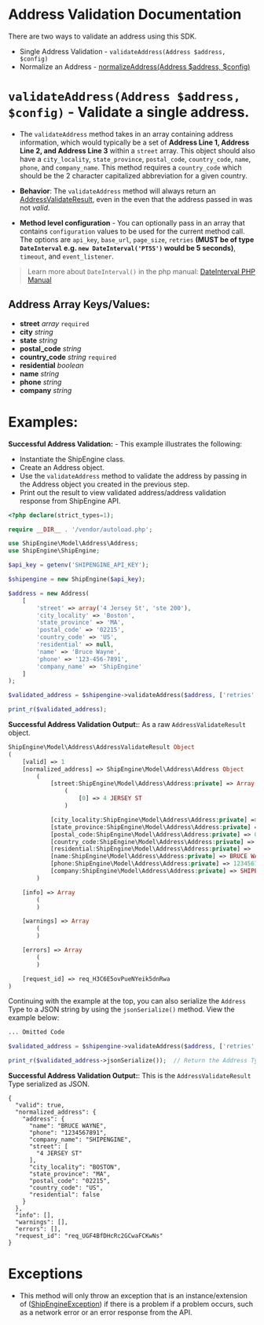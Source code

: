 Address Validation Documentation
================================

There are two ways to validate an address using this SDK.

- Single Address Validation - `validateAddress(Address $address, $config)`
- Normalize an Address - [normalizeAddress(Address $address, $config)](./docs/normalizeAddressExample.md)

`validateAddress(Address $address, $config)` - Validate a single address.
=========================================================================

- The `validateAddress` method takes in an array containing address information, which would typically be a set of
  **Address Line 1, Address Line 2, and Address Line 3** within a `street` array. This object should also have a
  `city_locality`, `state_province`, `postal_code`, `country_code`, `name`, `phone`, and `company_name`. This method
  requires a `country_code` which should be the 2 character capitalized abbreviation for a given country.

- **Behavior**: The `validateAddress` method will always return
  an [AddressValidateResult](../src/Model/Address/AddressValidateResult.php), even in the even that the address passed
  in was not *valid*.

- **Method level configuration** - You can optionally pass in an array that contains `configuration` values to be used
  for the current method call. The options are `api_key`, `base_url`, `page_size`,
  `retries` **(MUST be of type `DateInterval` e.g. `new DateInterval('PT5S')` would be 5 seconds)**,
  `timeout`, and `event_listener`.

> Learn more about `DateInterval()` in the php manual:
> [DateInterval PHP Manual](https://www.php.net/manual/en/class.dateinterval.php "DateInterval Documentation")

Address Array Keys/Values:
--------------------------

- **street** *array* `required`
- **city** *string*
- **state** *string*
- **postal_code** *string*
- **country_code** *string* `required`
- **residential** *boolean*
- **name** *string*
- **phone** *string*
- **company** *string*

Examples:
=========

**Successful Address Validation:** - This example illustrates the following:
  - Instantiate the ShipEngine class.
  - Create an Address object.
  - Use the `validateAddress` method to validate the address by passing in the Address object you created in the previous step.
  - Print out the result to view validated address/address validation response from ShipEngine API.

```php
<?php declare(strict_types=1);

require __DIR__ . '/vendor/autoload.php';

use ShipEngine\Model\Address\Address;
use ShipEngine\ShipEngine;

$api_key = getenv('SHIPENGINE_API_KEY');

$shipengine = new ShipEngine($api_key);

$address = new Address(
    [
        'street' => array('4 Jersey St', 'ste 200'),
        'city_locality' => 'Boston',
        'state_province' => 'MA',
        'postal_code' => '02215',
        'country_code' => 'US',
        'residential' => null,
        'name' => 'Bruce Wayne',
        'phone' => '123-456-7891',
        'company_name' => 'ShipEngine'
    ]
);

$validated_address = $shipengine->validateAddress($address, ['retries' => 2]);

print_r($validated_address);
```

**Successful Address Validation Output:**: As a raw `AddressValidateResult` object.

```php
ShipEngine\Model\Address\AddressValidateResult Object
(
    [valid] => 1
    [normalized_address] => ShipEngine\Model\Address\Address Object
        (
            [street:ShipEngine\Model\Address\Address:private] => Array
                (
                    [0] => 4 JERSEY ST
                )

            [city_locality:ShipEngine\Model\Address\Address:private] => BOSTON
            [state_province:ShipEngine\Model\Address\Address:private] => MA
            [postal_code:ShipEngine\Model\Address\Address:private] => 02215
            [country_code:ShipEngine\Model\Address\Address:private] => US
            [residential:ShipEngine\Model\Address\Address:private] =>
            [name:ShipEngine\Model\Address\Address:private] => BRUCE WAYNE
            [phone:ShipEngine\Model\Address\Address:private] => 1234567891
            [company:ShipEngine\Model\Address\Address:private] => SHIPENGINE
        )

    [info] => Array
        (
        )

    [warnings] => Array
        (
        )

    [errors] => Array
        (
        )

    [request_id] => req_H3C6E5ovPueNYeik5dnRwa
)
```

Continuing with the example at the top, you can also serialize the `Address` Type to a JSON string by using
the `jsonSerialize()` method. View the example below:

```php
... Omitted Code

$validated_address = $shipengine->validateAddress($address, ['retries' => 2]);

print_r($validated_address->jsonSerialize());  // Return the Address Type as a JSON string.
```

**Successful Address Validation Output:**: This is the `AddressValidateResult` Type serialized as JSON.
```json5
{
  "valid": true,
  "normalized_address": {
    "address": {
      "name": "BRUCE WAYNE",
      "phone": "1234567891",
      "company_name": "SHIPENGINE",
      "street": [
        "4 JERSEY ST"
      ],
      "city_locality": "BOSTON",
      "state_province": "MA",
      "postal_code": "02215",
      "country_code": "US",
      "residential": false
    }
  },
  "info": [],
  "warnings": [],
  "errors": [],
  "request_id": "req_UGF4BfDHcRc2GCwaFCKwNs"
}
```

Exceptions
==========

- This method will only throw an exception that is an instance/extension of
  ([ShipEngineException](../src/Message/ShipEngineException.php)) if there is a problem if a problem occurs, such as a
  network error or an error response from the API.
